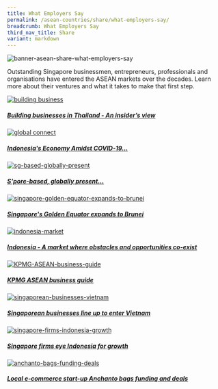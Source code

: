 ```yaml
---
title: What Employers Say
permalink: /asean-countries/share/what-employers-say/
breadcrumb: What Employers Say
third_nav_title: Share
variant: markdown
---
```

![banner-asean-share-what-employers-say](\images\asean-employers\What-employers-say-new.jpg)

Outstanding Singapore businessmen, entrepreneurs, professionals and organisations have entered the ASEAN markets over the decades. Learn more about their ventures and what it takes to make that first step.

<div>
	<div class="row is-multiline">
		<div class="col is-half-tablet padding--bottom--lg">
			<a href="/asean-countries/share/what-employers-say/building-business-thailand/" class="project-link">
				<img src="\images\asean-employers\building-business.jpg" alt="building business" class="project-image">
			<div class="project-card">
				<div class="project-title margin--bottom--xs">
					<h5><b>Building businesses in Thailand - An insider’s view</b></h5>
				</div>
			</div>
			</a>
		</div>
		<div class="col is-half-tablet padding--bottom--lg">
			<a href="/asean-countries/share/what-employers-say/global-connect-sbf/" class="project-link">
				<img src="\images\asean-employers\sbf-indo.png" alt="global connect" class="project-image">
			<div class="project-card">
				<div class="project-title margin--bottom--xs">
					<h5><b>Indonesia's Economy Amidst COVID-19...</b></h5>
				</div>
			</div>
			</a>
		</div>
	</div>
</div>

<p></p><p>

</p><div>
	<div class="row is-multiline">
		<div class="col is-half-tablet padding--bottom--lg">
			<a href="/asean-countries/share/what-employers-say/sg-based-globally-present/" class="project-link">
				<img src="\images\asean-employers\sg-based-globally-present.jpg" alt="sg-based-globally-present" class="project-image">
			<div class="project-card">
				<div class="project-title margin--bottom--xs">
					<h5><b>S'pore-based, globally present...</b></h5>
				</div>
			</div>
			</a>
		</div>
		<div class="col is-half-tablet padding--bottom--lg">
			<a href="/asean-countries/share/what-employers-say/singapore-golden-equator-expands-to-brunei/" class="project-link">
				<img src="\images\asean-employers\singapore-golden-equator-expands-to-brunei.jpg" alt="singapore-golden-equator-expands-to-brunei" class="project-image">
			<div class="project-card">
				<div class="project-title margin--bottom--xs">
					<h5><b>Singapore's Golden Equator expands to Brunei</b></h5>
				</div>
			</div>
			</a>
		</div>
	</div>
</div>

<p></p><p>

</p><div>
	<div class="row is-multiline">
		<div class="col is-half-tablet padding--bottom--lg">
			<a href="/asean-countries/share/what-employers-say/indonesia-market/" class="project-link">
				<img src="\images\asean-employers\indonesia-market.jpg" alt="indonesia-market" class="project-image">
			<div class="project-card">
				<div class="project-title margin--bottom--xs">
					<h5><b>Indonesia - A market where obstacles and opportunities co-exist</b></h5>
				</div>
			</div>
			</a>
		</div>
	</div>
</div>

<p></p><p>

</p><div>
	<div class="row is-multiline">
		<div class="col is-half-tablet padding--bottom--lg">
			<a href="/asean-countries/share/what-employers-say/kpmg-asean-business-guide/" class="project-link">
				<img src="\images\asean-employers\KPMG-ASEAN-business-guide.jpg" alt="KPMG-ASEAN-business-guide" class="project-image">
			<div class="project-card">
				<div class="project-title margin--bottom--xs">
					<h5><b>KPMG ASEAN business guide</b></h5>
				</div>
			</div>
			</a>
		</div>
		<div class="col is-half-tablet padding--bottom--lg">
			<a href="/asean-countries/share/what-employers-say/singaporean-businesses-vietnam/" class="project-link">
				<img src="\images\asean-employers\singaporean-businesses-vietnam.jpg" alt="singaporean-businesses-vietnam" class="project-image">
			<div class="project-card">
				<div class="project-title margin--bottom--xs">
					<h5><b>Singaporean businesses line up to enter Vietnam</b></h5>
				</div>
			</div>
			</a>
		</div>
	</div>
</div>

<p></p><p>

</p><div>
	<div class="row is-multiline">
		<div class="col is-half-tablet padding--bottom--lg">
			<a href="/asean-countries/share/what-employers-say/singapore-firms-indonesia-growth/" class="project-link">
				<img src="\images\asean-employers\singapore-firms-indonesia-growth.jpg" alt="singapore-firms-indonesia-growth" class="project-image">
			<div class="project-card">
				<div class="project-title margin--bottom--xs">
					<h5><b>Singapore firms eye Indonesia for growth</b></h5>
				</div>
			</div>
			</a>
		</div>
		<div class="col is-half-tablet padding--bottom--lg">
			<a href="/asean-countries/share/what-employers-say/anchanto-bags-funding-deals/" class="project-link">
				<img src="\images\asean-employers\anchanto-bags-funding-deals.jpg" alt="anchanto-bags-funding-deals" class="project-image">
			<div class="project-card">
				<div class="project-title margin--bottom--xs">
					<h5><b>Local e-commerce start-up Anchanto bags funding and deals</b></h5>
				</div>
			</div>
			</a>
		</div>
	</div>
</div>